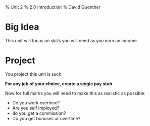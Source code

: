 % Unit 2
% 2.0 Introduction
% David Guenther

# Big Idea

This unit will focus on skills you will need as you earn an income

# Project

You project this unit is such

**For any job of your choice, create a single pay stub**

Now for full marks you will need to make this as realistic as possible:

* Do you work overtime?
* Are you self imployed?
* do you get a commission?
* Do you get bonuses or overtime?
